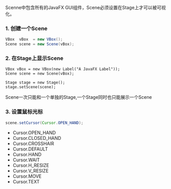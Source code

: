 Scenne中包含所有的JavaFX GUI组件，Scene必须设置在Stage上才可以被可视化。

### 1. 创建一个Scene

```java
VBox  vBox  = new VBox();
Scene scene = new Scene(vBox);
```

### 2. 在Stage上显示Scene

```shell
VBox vBox = new VBox(new Label("A JavaFX Label"));
Scene scene = new Scene(vBox);

Stage stage = new Stage();
stage.setScene(scene);
```

Scene一次只能和一个单独的Stage,一个Stage同时也只能展示一个Scene

### 3. 设置鼠标光标

```java
scene.setCursor(Cursor.OPEN_HAND);
```

- Cursor.OPEN_HAND
- Cursor.CLOSED_HAND
- Cursor.CROSSHAIR
- Cursor.DEFAULT
- Cursor.HAND
- Cursor.WAIT
- Cursor.H_RESIZE
- Cursor.V_RESIZE
- Cursor.MOVE
- Cursor.TEXT

